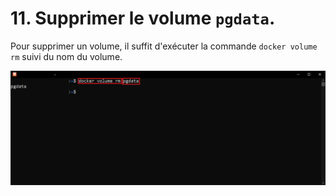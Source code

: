 # 11. Supprimer le volume `pgdata`.

Pour supprimer un volume, il suffit d'exécuter la commande `docker volume rm` suivi du nom du volume.

![](./assets/cli.png)
